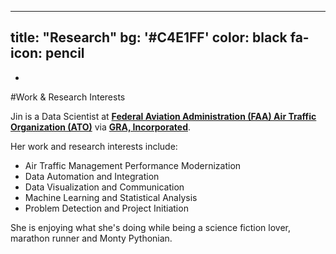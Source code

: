  ---
 title: "Research"
 bg: '#C4E1FF'
 color: black
 fa-icon: pencil
 ---
 -
 #Work & Research Interests
 
 Jin is a Data Scientist at [**Federal Aviation Administration (FAA) Air Traffic Organization (ATO)**](http://www.faa.gov/) via [**GRA, Incorporated**](http://gra-inc.com/).
 
 Her work and research interests include:
 
 - Air Traffic Management Performance Modernization
 - Data Automation and Integration
 - Data Visualization and Communication 
 - Machine Learning and Statistical Analysis
 - Problem Detection and Project Initiation
 
She is enjoying what she's doing while being a science fiction lover, marathon runner and Monty Pythonian.
